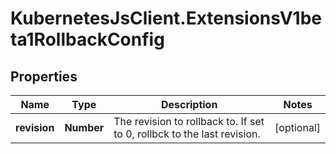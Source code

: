 # KubernetesJsClient.ExtensionsV1beta1RollbackConfig

## Properties
Name | Type | Description | Notes
------------ | ------------- | ------------- | -------------
**revision** | **Number** | The revision to rollback to. If set to 0, rollbck to the last revision. | [optional] 


